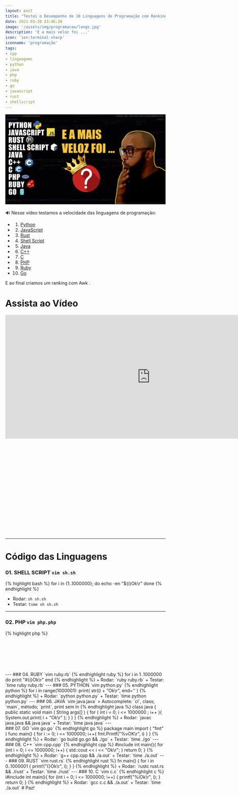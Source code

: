 ```yaml
---
layout: post
title: "Testei o Desempenho de 10 Linguagens de Programação com Ranking"
date: 2021-03-28 23:46:20
image: '/assets/img/programacao/langs.jpg'
description: 'E a mais veloz foi ...'
icon: 'ion:terminal-sharp'
iconname: 'programação'
tags:
- cpp
- linguagemc
- python
- java
- php
- ruby
- go
- javascript
- rust
- shellscript
---
```


![Testei o Desempenho de 10 Linguagens de Programação com Ranking](/assets/img/programacao/langs.jpg)

🔊 Nesse vídeo testamos a velocidade das linguagens de programação:

+ 01. [Python](https://terminalroot.com.br/tags#python)
+ 02. [JavaScript](https://terminalroot.com.br/tags#javascript)
+ 03. [Rust](https://terminalroot.com.br/tags#rust)
+ 04. [Shell Script](https://terminalroot.com.br/shell)
+ 05. [Java](https://terminalroot.com.br/tags#java)
+ 06. [C++](https://terminalroot.com.br/cpp) 
+ 07. [C](https://terminalroot.com.br/tags#linguagemc)
+ 08. [PHP](https://terminalroot.com.br/php)
+ 09. [Ruby](https://terminalroot.com.br/tags#ruby)
+ 10. [Go](https://terminalroot.com.br/tags#go)

E ao final criamos um ranking com Awk .

# Assista ao Vídeo
<iframe width="910" height="390" src="https://www.youtube.com/embed/spLIBqiv2Og" frameborder="0" allow="accelerometer; autoplay; encrypted-media; gyroscope; picture-in-picture" allowfullscreen></iframe>

<!-- QUADRADO -->
<script async src="//pagead2.googlesyndication.com/pagead/js/adsbygoogle.js"></script>
<ins class="adsbygoogle"
style="display:inline-block;width:336px;height:280px"
data-ad-client="ca-pub-2838251107855362"
data-ad-slot="5351066970"></ins>
<script>
(adsbygoogle = window.adsbygoogle || []).push({});
</script>

---

# Código das Linguagens

### 01. SHELL SCRIPT `vim sh.sh`
{% highlight bash %}
for i in {1..1000000};
  do
    echo -en "${i}Ok\r"
done
{% endhighlight %}
+ Rodar: `sh sh.sh`
+ Testar: `time sh sh.sh`


---

### 02. PHP `vim php.php`
{% highlight php %}
<?php

for( $i = 0; $i <= 1000000; $i++ ){
  echo "{$i}Ok\r";
}
{% endhighlight %}
+ Rodar: `php php.php`
+ Testar: `time php php.php`

---

### 03. JAVASCRIPT `vim js.js`
{% endhighlight js %}
for( var i = 0; i <= 1000000; i++ ){
  process.stdout.write( i + "Ok\r");
}
{% endhighlight %}
+ Rodar: `node js.js`
+ Testar: `time node js.js`

<!-- MINI ANÚNCIO -->
<script async src="//pagead2.googlesyndication.com/pagead/js/adsbygoogle.js"></script>
<!-- Games Root -->
<ins class="adsbygoogle"
style="display:inline-block;width:730px;height:95px"
data-ad-client="ca-pub-2838251107855362"
data-ad-slot="5351066970"></ins>
<script>
(adsbygoogle = window.adsbygoogle || []).push({});
</script>

---

### 04. RUBY `vim ruby.rb`
{% endhighlight ruby %}
for i in 1..1000000 do
 print "#{i}Ok\r"
end
{% endhighlight %}
+ Rodar: `ruby ruby.rb`
+ Testar: `time ruby ruby.rb`

---

### 05. PYTHON `vim python.py`
{% endhighlight python %}
for i in range(1000001):
    print( str(i) + "Ok\r", end='' )
{% endhighlight %}
+ Rodar: `python python.py`
+ Testar: `time python python.py`

---

### 06. JAVA `vim java.java`
> Autocomplete: `cl<tab>`, class; `main<tab>`, método; `print<tab>`, print sem ln
{% endhighlight java %}
class java {
  public static void main ( String args[] ) {
    for ( int i = 0; i <= 1000000 ; i++ ){
      System.out.print( i + "Ok\r" );
    }  
  }
}
{% endhighlight %}
+ Rodar: `javac java.java && java java`
+ Testar: `time java java`

---

<!-- RETANGULO LARGO 2 -->
<script async src="//pagead2.googlesyndication.com/pagead/js/adsbygoogle.js"></script>
<ins class="adsbygoogle"
style="display:block; text-align:center;"
data-ad-layout="in-article"
data-ad-format="fluid"
data-ad-client="ca-pub-2838251107855362"
data-ad-slot="8549252987"></ins>
<script>
(adsbygoogle = window.adsbygoogle || []).push({});
</script>

### 07. GO `vim go.go`
{% endhighlight go %}
package main
import (
  "fmt"
)

func main() {
  for i := 0; i <= 1000000; i++{
    fmt.Printf("%vOK\r", i)
  }
  
}
{% endhighlight %}
+ Rodar: `go build go.go && ./go`
+ Testar: `time ./go`

---

### 08. C++ `vim cpp.cpp`
{% endhighlight cpp %}
#include <iostream>

int main(){
  for (int i = 0; i <= 1000000; i++) {
   std::cout << i << "Ok\r"; 
  }
  return 0;
}
{% endhighlight %}
+ Rodar: `g++ cpp.cpp && ./a.out`
+ Testar: `time ./a.out`

---

### 09. RUST `vim rust.rs`
{% endhighlight rust %}
fn main() {
 for i in 0..1000001 {
    print!("{}Ok\r", i);
 }
}
{% endhighlight %}
+ Rodar: `rustc rust.rs && ./rust`
+ Testar: `time ./rust`

---

### 10. C `vim c.c`
{% endhighlight c %}
i#include <stdio.h>

int main(){
  for (int i = 0; i <= 1000000; i++) {
    printf("%iOk\r", i);
  }
  return 0;
}
{% endhighlight %}
+ Rodar: `gcc c.c && ./a.out`
+ Testar: `time ./a.out`

# Paz!

